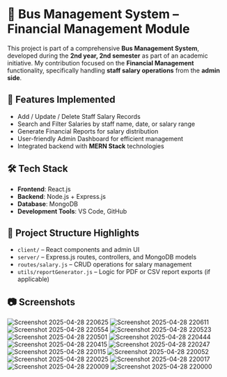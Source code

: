 # 🚌 Bus Management System – Financial Management Module

This project is part of a comprehensive **Bus Management System**, developed during the **2nd year, 2nd semester** as part of an academic initiative. My contribution focused on the **Financial Management** functionality, specifically handling **staff salary operations** from the **admin side**.

## 📌 Features Implemented

- Add / Update / Delete Staff Salary Records
- Search and Filter Salaries by staff name, date, or salary range
- Generate Financial Reports for salary distribution
- User-friendly Admin Dashboard for efficient management
- Integrated backend with **MERN Stack** technologies

## 🛠️ Tech Stack

- **Frontend**: React.js  
- **Backend**: Node.js + Express.js  
- **Database**: MongoDB  
- **Development Tools**: VS Code, GitHub

## 📁 Project Structure Highlights

- `client/` – React components and admin UI
- `server/` – Express.js routes, controllers, and MongoDB models
- `routes/salary.js` – CRUD operations for salary management
- `utils/reportGenerator.js` – Logic for PDF or CSV report exports (if applicable)

 ## 📷 Screenshots

![Screenshot 2025-04-28 220625](https://github.com/user-attachments/assets/21566e06-5ccb-4d4b-bc89-3a65cff81e80)
![Screenshot 2025-04-28 220611](https://github.com/user-attachments/assets/30668949-2653-4802-b68f-1a249eccfd63)
![Screenshot 2025-04-28 220554](https://github.com/user-attachments/assets/76c48c29-636c-4bd3-bfeb-afbb1f541818)
![Screenshot 2025-04-28 220523](https://github.com/user-attachments/assets/2067523b-5336-4b12-af5f-da34987dae93)
![Screenshot 2025-04-28 220501](https://github.com/user-attachments/assets/d5de37ca-1c1d-470a-84f8-276b25669896)
![Screenshot 2025-04-28 220444](https://github.com/user-attachments/assets/59bd929d-67ba-43f2-991e-d2aa46e42f79)
![Screenshot 2025-04-28 220415](https://github.com/user-attachments/assets/0f4cb16b-3f82-4c4a-85b0-c03e3873a6d8)
![Screenshot 2025-04-28 220247](https://github.com/user-attachments/assets/de5b6ca8-7338-4da2-80f9-57f58e1913b6)
![Screenshot 2025-04-28 220115](https://github.com/user-attachments/assets/0f355cfd-a046-4aea-9d47-e99c486163fa)
![Screenshot 2025-04-28 220052](https://github.com/user-attachments/assets/915863e8-554d-4717-89b4-58364efd139b)
![Screenshot 2025-04-28 220025](https://github.com/user-attachments/assets/7898076c-9c04-4c4e-b8ca-43c2c561ec76)
![Screenshot 2025-04-28 220017](https://github.com/user-attachments/assets/d595f3f5-a6e6-45a7-bebe-43e71ce727ef)
![Screenshot 2025-04-28 220009](https://github.com/user-attachments/assets/4d1d93e3-e22c-4f30-9917-ee71a049c4c9)
![Screenshot 2025-04-28 220000](https://github.com/user-attachments/assets/f1468a82-dd51-43d6-a237-0e2ea0622cc8)




